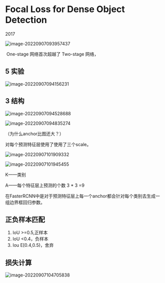 # **Focal Loss for Dense Object Detection**

2017

![image-20220907093957437](https://gitee.com/shuangshuang853/picture-bed/raw/master/picture/20220907093958.png)

​	One-stage 网络首次超越了 Two-stage 网络，



## 5 实验

![image-20220907094156231](https://gitee.com/shuangshuang853/picture-bed/raw/master/picture/20220907094156.png)

## 

## 3 结构

![image-20220907094528688](https://gitee.com/shuangshuang853/picture-bed/raw/master/picture/20220907094529.png)



![image-20220907094835274](https://gitee.com/shuangshuang853/picture-bed/raw/master/picture/20220907094836.png)

（为什么anchor比图还大？）

对每个预测特征层使用了使用了三个scale。



![image-20220907101909332](https://gitee.com/shuangshuang853/picture-bed/raw/master/picture/20220907101910.png)



![image-20220907101945455](https://gitee.com/shuangshuang853/picture-bed/raw/master/picture/20220907101946.png)

K——类别

A——每个特征层上预测的个数 3 * 3 =9

在FasterRCNN中是对于预测特征层上每一个anchor都会针对每个类别去生成一组边界框回归参数。



## 正负样本匹配

1. loU >=0.5,正样本
2. loU <0.4，负样本
3. lou E[0.4,0.5)，舍弃



## 损失计算

![image-20220907104705838](https://gitee.com/shuangshuang853/picture-bed/raw/master/picture/20220907104706.png)

